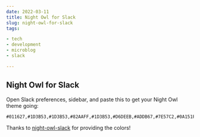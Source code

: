 ```yaml
---
date: 2022-03-11
title: Night Owl for Slack
slug: night-owl-for-slack
tags:

- tech
- development
- microblog
- slack

---
```


## Night Owl for Slack

Open Slack preferences, sidebar, and paste this to get your Night Owl theme <!-- more -->going:

```text
#011627,#1D3B53,#1D3B53,#82AAFF,#1D3B53,#D6DEEB,#ADDB67,#7E57C2,#0A151F,#D6DEEB
```

Thanks to [night-owl-slack](https://github.com/clouby/night-owl-slack) for providing the colors!
